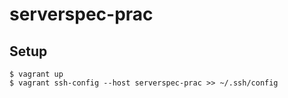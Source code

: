 serverspec-prac
======

## Setup

```
$ vagrant up
$ vagrant ssh-config --host serverspec-prac >> ~/.ssh/config
```
